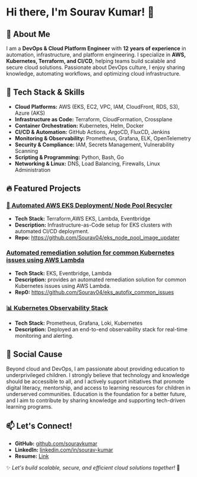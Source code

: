 # Hi there, I'm Sourav Kumar! 👋

## 🚀 About Me
I am a **DevOps & Cloud Platform Engineer** with **12 years of experience** in automation, infrastructure, and platform engineering. I specialize in **AWS, Kubernetes, Terraform, and CI/CD**, helping teams build scalable and secure cloud solutions. Passionate about DevOps culture, I enjoy sharing knowledge, automating workflows, and optimizing cloud infrastructure.

## 🔧 Tech Stack & Skills
- **Cloud Platforms:** AWS (EKS, EC2, VPC, IAM, CloudFront, RDS, S3), Azure (AKS)
- **Infrastructure as Code:** Terraform, CloudFormation, Crossplane
- **Container Orchestration:** Kubernetes, Helm, Docker
- **CI/CD & Automation:** GitHub Actions, ArgoCD, FluxCD, Jenkins
- **Monitoring & Observability:** Prometheus, Grafana, ELK, OpenTelemetry
- **Security & Compliance:** IAM, Secrets Management, Vulnerability Scanning
- **Scripting & Programming:** Python, Bash, Go
- **Networking & Linux:** DNS, Load Balancing, Firewalls, Linux Administration

## 🔥 Featured Projects
### [🌟 Automated AWS EKS Deployment/ Node Pool Recycler](#)
- **Tech Stack:** Terraform,AWS EKS, Lambda, Eventbridge
- **Description:** Infrastructure-as-Code setup for EKS clusters with automated CI/CD deployment.
- **Repo:** https://github.com/Sourav04/eks_node_pool_image_updater

### [Automated remediation solution for common Kubernetes issues using AWS Lambda](#)
- **Tech Stack:** EKS, Eventbridge, Lambda
- **Description:** provides an automated remediation solution for common Kubernetes issues using AWS Lambda.
- **Rep0:** https://github.com/Sourav04/eks_autofix_common_issues 

### [📊 Kubernetes Observability Stack](#)
- **Tech Stack:** Prometheus, Grafana, Loki, Kubernetes
- **Description:** Deployed an end-to-end observability stack for real-time monitoring and alerting.

## 🎯 Social Cause
Beyond cloud and DevOps, I am passionate about providing education to underprivileged children. I strongly believe that technology and knowledge should be accessible to all, and I actively support initiatives that promote digital literacy, mentorship, and access to learning resources for children in underserved communities. Education is the foundation for a better future, and I aim to contribute by sharing knowledge and supporting tech-driven learning programs.

## 📫 Let's Connect!
- **GitHub:** [github.com/souravkumar](#)
- **LinkedIn:** [linkedin.com/in/sourav-kumar](#)
- **Resume:** [Link](https://drive.google.com/file/d/1fWbJ-wivBU1aywzk2Jq7-yrjzjEKsoyM/view?usp=sharing)

✨ _Let's build scalable, secure, and efficient cloud solutions together!_ 🚀
